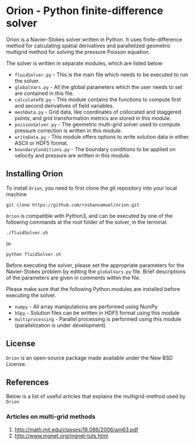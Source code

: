 # Orion - Python finite-difference solver

Orion is a Navier-Stokes solver written in Python.
It uses finite-difference method for calculating spatial derivatives and parallelized geometric multigrid method for solving
the pressure Poisson equation.

The solver is written in separate modules, which are listed below:

* ``fluidSolver.py`` - This is the main file which needs to be executed to run the solver.
* ``globalVars.py`` - All the global parameters which the user needs to set are contained in this file.
* ``calculateFD.py`` - This module contains the functions to compute first and second derivatives of field variables.
* ``meshData.py`` - Grid data, like coordinates of collocated and staggered points, and grid transformation metrics are stored in this module.
* ``poissonSolver.py`` - The geometric multi-grid solver used to compute pressure correction is written in this module.
* ``writeData.py`` - This module offers options to write solution data in either ASCII or HDF5 format.
* ``boundaryConditions.py`` - The boundary conditions to be applied on velocity and pressure are written in this module.

## Installing Orion

To install ``Orion``, you need to first clone the git repository into your local machine

`git clone https://github.com/roshansamuel/orion.git`

``Orion`` is compatible with Python3, and can be executed by one of the following commands at the root folder of the solver, in the terminal.

`./fluidSolver.sh`

or

`python fluidSolver.sh`

Before executing the solver, please set the appropriate parameters for the Navier-Stokes problem by editing the `globalVars.py` file.
Brief descriptions of the parameters are given in comments within the file.

Please make sure that the following Python modules are installed before executing the solver.

* ``numpy`` - All array manipulations are performed using NumPy
* ``h5py`` - Solution files can be written in HDF5 format using this module
* ``multiprocessing`` - Parallel processing is performed using this module (parallelization is under development)

## License

``Orion`` is an open-source package made available under the New BSD License.

## References

Below is a list of useful articles that explains the multigrid-method used by ``Orion``

### Articles on multi-grid methods

1. http://math.mit.edu/classes/18.086/2006/am63.pdf
2. http://www.mgnet.org/mgnet-tuts.html
